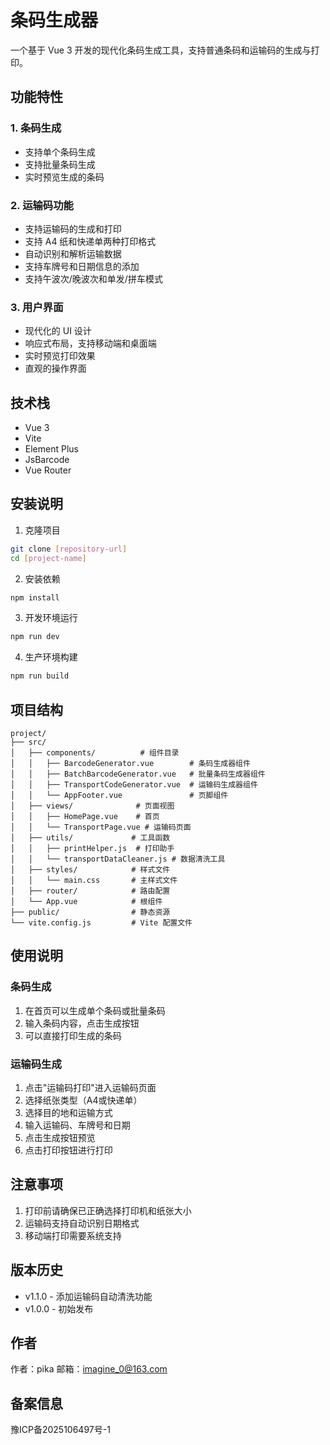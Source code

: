 # 条码生成器

一个基于 Vue 3 开发的现代化条码生成工具，支持普通条码和运输码的生成与打印。

## 功能特性

### 1. 条码生成
- 支持单个条码生成
- 支持批量条码生成
- 实时预览生成的条码

### 2. 运输码功能
- 支持运输码的生成和打印
- 支持 A4 纸和快递单两种打印格式
- 自动识别和解析运输数据
- 支持车牌号和日期信息的添加
- 支持午波次/晚波次和单发/拼车模式

### 3. 用户界面
- 现代化的 UI 设计
- 响应式布局，支持移动端和桌面端
- 实时预览打印效果
- 直观的操作界面

## 技术栈

- Vue 3
- Vite
- Element Plus
- JsBarcode
- Vue Router

## 安装说明

1. 克隆项目
```bash
git clone [repository-url]
cd [project-name]
```

2. 安装依赖
```bash
npm install
```

3. 开发环境运行
```bash
npm run dev
```

4. 生产环境构建
```bash
npm run build
```

## 项目结构

```
project/
├── src/
│   ├── components/          # 组件目录
│   │   ├── BarcodeGenerator.vue        # 条码生成器组件
│   │   ├── BatchBarcodeGenerator.vue   # 批量条码生成器组件
│   │   ├── TransportCodeGenerator.vue  # 运输码生成器组件
│   │   └── AppFooter.vue               # 页脚组件
│   ├── views/              # 页面视图
│   │   ├── HomePage.vue    # 首页
│   │   └── TransportPage.vue # 运输码页面
│   ├── utils/             # 工具函数
│   │   ├── printHelper.js  # 打印助手
│   │   └── transportDataCleaner.js # 数据清洗工具
│   ├── styles/            # 样式文件
│   │   └── main.css       # 主样式文件
│   ├── router/            # 路由配置
│   └── App.vue            # 根组件
├── public/                # 静态资源
└── vite.config.js         # Vite 配置文件
```

## 使用说明

### 条码生成
1. 在首页可以生成单个条码或批量条码
2. 输入条码内容，点击生成按钮
3. 可以直接打印生成的条码

### 运输码生成
1. 点击"运输码打印"进入运输码页面
2. 选择纸张类型（A4或快递单）
3. 选择目的地和运输方式
4. 输入运输码、车牌号和日期
5. 点击生成按钮预览
6. 点击打印按钮进行打印

## 注意事项

1. 打印前请确保已正确选择打印机和纸张大小
2. 运输码支持自动识别日期格式
3. 移动端打印需要系统支持

## 版本历史

- v1.1.0 - 添加运输码自动清洗功能
- v1.0.0 - 初始发布

## 作者

作者：pika
邮箱：imagine_0@163.com

## 备案信息

豫ICP备2025106497号-1 